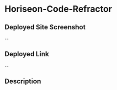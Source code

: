 # Horiseon-Code-Refractor
## Deployed Site Screenshot



--
## Deployed Link
[Deployed Site]: ((https://vharris113.github.io/Horiseon-Code-Refractor/))
--
## Description
<!-- The CSS held the bulk of the issues I'm finding. A lot of the code is jumbled together and written out, very redundant. I was able to put similarly formatted selectors together, so they'd be formatted the same.

I also added non-coding lines to show division and organization with the different selectors.

For the HTML, I changed the website title to Horiseon. There was also a missing ID element that needed to be fixed, so when the top link was clicked for "Search Engine Optimization" it would actually travel to that part of the page.

I also turned the final paragraph from a <p> to a <p2>, so the color I changed the original paragraph in CSS wouldn't be white. That way, it can show up easily on the background.




